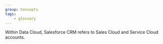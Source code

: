```yaml
---
group: Concepts
tags:
    - glossary
---
```

Within Data Cloud, Salesforce CRM refers to Sales Cloud and Service Cloud accounts.